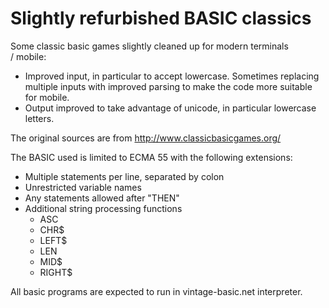 # Slightly refurbished BASIC classics

Some classic basic games slightly cleaned up for modern terminals / mobile:

- Improved input, in particular to accept lowercase. Sometimes replacing multiple inputs with improved parsing to make the code more suitable for mobile.
- Output improved to take advantage of unicode, in particular lowercase letters.

The original sources are from http://www.classicbasicgames.org/

The BASIC used is limited to ECMA 55 with the following extensions:

- Multiple statements per line, separated by colon
- Unrestricted variable names
- Any statements allowed after "THEN" 
- Additional string processing functions
  - ASC 
  - CHR$
  - LEFT$
  - LEN
  - MID$
  - RIGHT$

All basic programs are expected to run in vintage-basic.net interpreter.
